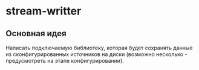 
# stream-writter

## Основная идея

Написать подключаемую библиотеку, которая будет сохранять данные из сконфигурированных источников на диски (возможно несколько - предусмотреть на этапе конфигурировании).
